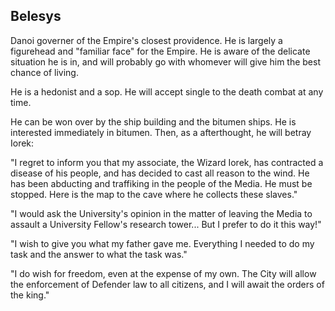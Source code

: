 ## Belesys

Danoi governer of the Empire's closest providence. He is largely a figurehead and "familiar face" for the Empire. He is aware of the delicate situation he is in, and will probably go with whomever will give him the best chance of living.

He is a hedonist and a sop. He will accept single to the death combat at any time.

He can be won over by the ship building and the bitumen ships. He is interested immediately in bitumen. Then, as a afterthought, he will betray Iorek:

"I regret to inform you that my associate, the Wizard Iorek, has contracted a disease of his people, and has decided to cast all reason to the wind. He has been abducting and traffiking in the people of the Media. He must be stopped. Here is the map to the cave where he collects these slaves."

"I would ask the University's opinion in the matter of leaving the Media to assault a University Fellow's research tower... But I prefer to do it this way!"

"I wish to give you what my father gave me. Everything I needed to do my task and the answer to what the task was."

"I do wish for freedom, even at the expense of my own. The City will allow the enforcement of Defender law to all citizens, and I will await the orders of the king."